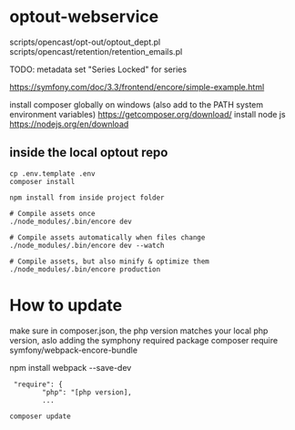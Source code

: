 # optout-webservice

scripts/opencast/opt-out/optout_dept.pl
scripts/opencast/retention/retention_emails.pl

TODO: metadata set "Series Locked" for series

https://symfony.com/doc/3.3/frontend/encore/simple-example.html

install composer globally on windows (also add to the PATH system environment variables) https://getcomposer.org/download/ 
install node js https://nodejs.org/en/download 

## inside the local optout repo 
```
cp .env.template .env
composer install 
```
```
npm install from inside project folder
```
```
# Compile assets once
./node_modules/.bin/encore dev

# Compile assets automatically when files change
./node_modules/.bin/encore dev --watch

# Compile assets, but also minify & optimize them
./node_modules/.bin/encore production
```

# How to update
make sure in composer.json, the php version matches your local php version, aslo adding the symphony required package
composer require symfony/webpack-encore-bundle

npm install webpack --save-dev 
```
 "require": {
        "php": "[php version],
        ...
```
```
composer update
